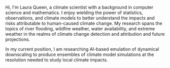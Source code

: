 Hi, I'm Laura Queen, a climate scientist with a background in computer science and mathematics. I enjoy wielding the power of statistics, observations, and climate models to better understand the impacts and risks attributable to human-caused climate change. My research spans the topics of river flooding, wildfire weather, water availability, and extreme weather in the realms of climate change detection and attribution and future projections. 

In my current position, I am researching AI-based emulation of dynamical downscaling to produce ensembles of climate model simulations at the resolution needed to study local climate impacts.
